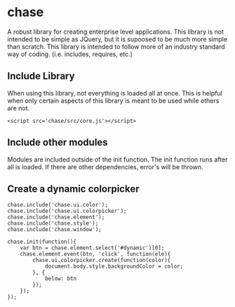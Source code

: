 # chase
A robust library for creating enterprise level applications. This library is not intended to be simple as JQuery, 
but it is supoosed to be much more simple than scratch. This library is intended to follow more of an industry standard
way of coding. (i.e. includes, requires, etc.)

Include Library
---------------
When using this library, not everything is loaded all at once. This is helpful when only certain aspects of this library
is meant to be used while others are not.
```
<script src='chase/src/core.js'></script>
```

Include other modules
---------------------
Modules are included outside of the init function. The init function runs after all is loaded. 
If there are other dependencies, error's will be thrown.

Create a dynamic colorpicker
--------------------------------------------------
```
chase.include('chase.ui.color');
chase.include('chase.ui.colorpicker');
chase.include('chase.element');
chase.include('chase.style');
chase.include('chase.window');

chase.init(function(){
	var btn = chase.element.select('#dynamic')[0];
	chase.element.event(btn, 'click', function(ele){
		chase.ui.colorpicker.create(function(color){
			document.body.style.backgroundColor = color;
		}, {
			below: btn
		});
	});
});
```
